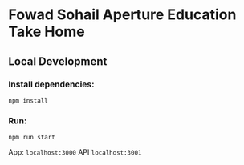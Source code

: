 # Fowad Sohail Aperture Education Take Home

## Local Development
### Install dependencies:

`npm install`

### Run:

`npm run start`

App: `localhost:3000`
API `localhost:3001`
